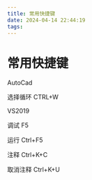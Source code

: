 ```yaml
---
title: 常用快捷键
date: 2024-04-14 22:44:19
tags:
---
```


# 常用快捷键

AutoCad

选择循环		CTRL+W

VS2019

调试			F5

运行			Ctrl+F5

注释			Ctrl+K+C

取消注释		Ctrl+K+U

